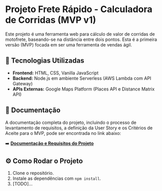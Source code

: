 # Projeto Frete Rápido - Calculadora de Corridas (MVP v1)

Este projeto é uma ferramenta web para cálculo de valor de corridas de motofrete, baseando-se na distância entre dois pontos. Esta é a primeira versão (MVP) focada em ser uma ferramenta de vendas ágil.

## 🚀 Tecnologias Utilizadas

-   **Frontend:** HTML, CSS, Vanilla JavaScript
-   **Backend:** Node.js em ambiente Serverless (AWS Lambda com API Gateway)
-   **APIs Externas:** Google Maps Platform (Places API e Distance Matrix API)

## 📄 Documentação

A documentação completa do projeto, incluindo o processo de levantamento de requisitos, a definição da User Story e os Critérios de Aceite para o MVP, pode ser encontrada no link abaixo:

➡️ **[Documentação e Requisitos do Projeto](./docs/REQUISITOS_MVP_V1.md)**

## ⚙️ Como Rodar o Projeto

1.  Clone o repositório.
2.  Instale as dependências com `npm install`.
3.  [TODO]...